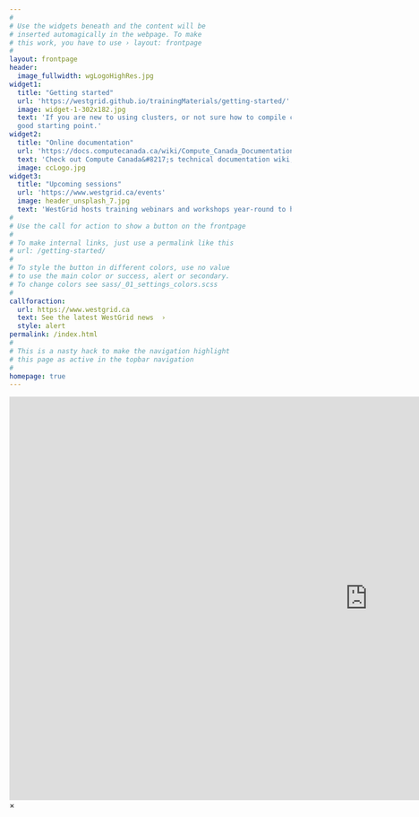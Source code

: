 ```yaml
---
#
# Use the widgets beneath and the content will be
# inserted automagically in the webpage. To make
# this work, you have to use › layout: frontpage
#
layout: frontpage
header:
  image_fullwidth: wgLogoHighRes.jpg
widget1:
  title: "Getting started"
  url: 'https://westgrid.github.io/trainingMaterials/getting-started/'
  image: widget-1-302x182.jpg
  text: 'If you are new to using clusters, or not sure how to compile codes or submit Slurm jobs, this page is a
  good starting point.'
widget2:
  title: "Online documentation"
  url: 'https://docs.computecanada.ca/wiki/Compute_Canada_Documentation'
  text: 'Check out Compute Canada&#8217;s technical documentation wiki, the primary source for information on Compute Canada resources and services.'
  image: ccLogo.jpg
widget3:
  title: "Upcoming sessions"
  url: 'https://www.westgrid.ca/events'
  image: header_unsplash_7.jpg
  text: 'WestGrid hosts training webinars and workshops year-round to help you build skills in computational research. Check out our upcoming training events.'
#
# Use the call for action to show a button on the frontpage
#
# To make internal links, just use a permalink like this
# url: /getting-started/
#
# To style the button in different colors, use no value
# to use the main color or success, alert or secondary.
# To change colors see sass/_01_settings_colors.scss
#
callforaction:
  url: https://www.westgrid.ca
  text: See the latest WestGrid news  ›
  style: alert
permalink: /index.html
#
# This is a nasty hack to make the navigation highlight
# this page as active in the topbar navigation
#
homepage: true
---
```


<div id="videoModal" class="reveal-modal large" data-reveal="">
  <div class="flex-video widescreen vimeo" style="display: block;">
    <iframe width="1280" height="720" src="https://www.youtube.com/embed/3b5zCFSmVvU" frameborder="0" allowfullscreen></iframe>
  </div>
  <a class="close-reveal-modal">&#215;</a>
</div>
